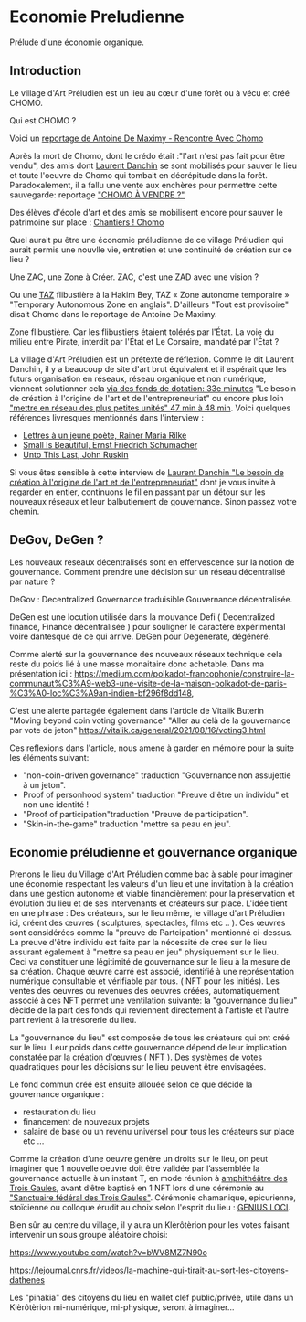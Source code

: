 
# Economie Preludienne
Prélude d'une économie organique. 



## Introduction

Le village d'Art Préludien est un lieu au cœur d'une forêt ou à vécu et créé CHOMO.

Qui est CHOMO ? 

Voici un [reportage de Antoine De Maximy - Rencontre Avec Chomo](https://www.youtube.com/watch?v=ksZHabIC5js)

Après la mort de Chomo, dont le crédo était :"l'art n'est pas fait pour être vendu", des amis dont [Laurent Danchin](https://fr.wikipedia.org/wiki/Laurent_Danchin) se sont mobilisés pour sauver le lieu et toute l'oeuvre de Chomo qui tombait en décrépitude dans la forêt. 
Paradoxalement, il a fallu une vente aux enchères pour permettre cette sauvegarde: reportage ["CHOMO À VENDRE ?"](https://www.youtube.com/watch?v=4nGTL5TVLMo)

Des élèves d'école d'art et des amis se mobilisent encore pour sauver le patrimoine sur place : [Chantiers ! Chomo](https://www.youtube.com/watch?v=WRH941lT8HQ)

Quel aurait pu être une économie préludienne de ce village Préludien qui aurait permis une nouvlle vie, entretien et une continuité de création sur ce lieu ?

Une ZAC, une Zone à Créer. ZAC, c'est une ZAD avec une vision ?

Ou une [TAZ](https://fr.wikipedia.org/wiki/Zone_autonome_temporaire) flibustière à la Hakim Bey, TAZ « Zone autonome temporaire » "Temporary Autonomous Zone en anglais". D'ailleurs "Tout est provisoire" disait Chomo dans le reportage de Antoine De Maximy.

Zone flibustière. Car les flibustiers étaient tolérés par l'État. La voie du milieu entre Pirate, interdit par l'État et Le Corsaire, mandaté par l'État ?

La village d'Art Préludien est un prétexte de réflexion. 
Comme le dit Laurent Danchin, il y a beaucoup de site d'art brut équivalent et il espérait que les futurs organisation en réseaux, réseau organique et non numérique, viennent solutionner cela [via des fonds de dotation: 33e minutes](https://youtu.be/TonwphxSwak?t=2026) "Le besoin de création à l'origine de l'art et de l'entrepreneuriat"  ou encore plus loin ["mettre en réseau des plus petites unités" 47 min à 48 min](https://youtu.be/TonwphxSwak?t=2822).
Voici quelques références livresques mentionnés dans l'interview :
- [Lettres à un jeune poète, Rainer Maria Rilke](https://fr.wikipedia.org/wiki/Lettres_%C3%A0_un_jeune_po%C3%A8te)
- [Small Is Beautiful, Ernst Friedrich Schumacher](https://fr.wikipedia.org/wiki/Small_is_beautiful)
- [Unto This Last, John Ruskin](https://fr.wikipedia.org/wiki/Unto_This_Last)

Si vous êtes sensible à cette interview de [Laurent Danchin "Le besoin de création à l'origine de l'art et de l'entrepreneuriat"](https://youtu.be/TonwphxSwak) dont je vous invite à regarder en entier, continuons le fil en passant par un détour sur les nouveaux réseaux et leur balbutiement de gouvernance. Sinon passez votre chemin.

## DeGov, DeGen ?

Les nouveaux reseaux décentralisés sont en effervescence sur la notion de gouvernance. Comment prendre une décision sur un réseau décentralisé par nature ?

DeGov : Decentralized Governance traduisible Gouvernance décentralisée.

DeGen est une locution utilisée dans la mouvance Defi ( Decentralized finance, Finance décentralisée ) pour souligner le caractère expérimental voire dantesque de ce qui arrive. DeGen pour Degenerate, dégénéré.

Comme alerté sur la gouvernance des nouveaux réseaux technique cela reste du poids lié à une masse monaitaire donc achetable. Dans ma présentation ici : https://medium.com/polkadot-francophonie/construire-la-communaut%C3%A9-web3-une-visite-de-la-maison-polkadot-de-paris-%C3%A0-loc%C3%A9an-indien-bf296f8dd148, 

C'est une alerte partagée également dans l'article de Vitalik Buterin "Moving beyond coin voting governance" "Aller au delà de la gouvernance par vote de jeton"  https://vitalik.ca/general/2021/08/16/voting3.html

Ces reflexions dans l'article, nous amene à garder en mémoire pour la suite les éléments suivant: 

- "non-coin-driven governance" traduction "Gouvernance non assujettie à un jeton".
- Proof of personhood system" traduction "Preuve d'être un individu" et non une identité !
- "Proof of participation"traduction "Preuve de participation".
- "Skin-in-the-game" traduction "mettre sa peau en jeu".


## Economie préludienne et gouvernance organique

Prenons le lieu du Village d'Art Préludien comme bac à sable pour imaginer une économie respectant les valeurs d'un lieu et une invitation à la création dans une gestion autonome et viable financièrement pour la préservation et évolution du lieu et de ses intervenants et créateurs sur place.
L'idée tient en une phrase :
Des créateurs, sur le lieu même, le village d'art Préludien ici, créent des œuvres ( sculptures, spectacles, films etc .. ). Ces œuvres sont considérées comme la "preuve de Partcipation" mentionné ci-dessus. La preuve d'être individu est faite par la nécessité de cree sur le lieu assurant également à "mettre sa peau en jeu" physiquement sur le lieu. Ceci va constituer une légitimité de gouvernance sur le lieu à la mesure de sa création.
Chaque œuvre carré est associé, identifié à une représentation numérique consultable et vérifiable par tous.  ( NFT pour les initiés).
Les ventes des oeuvres ou revenues des oeuvres créées, automatiquement associé à ces NFT permet une ventilation suivante: 
la "gouvernance du lieu" décide de la part des fonds qui reviennent directement à l'artiste et l'autre part revient à la trésorerie du lieu.

La "gouvernance du lieu" est composée de tous les créateurs qui ont créé sur le lieu. Leur poids dans cette gouvernance dépend de leur implication constatée par la création d'œuvres ( NFT ). 
Des systèmes de votes quadratiques pour les décisions sur le lieu peuvent être envisagées.


Le fond commun créé est ensuite allouée selon ce que décide la gouvernance organique :
- restauration du lieu
- financement de nouveaux projets
- salaire de base ou un revenu universel pour tous les créateurs sur place etc ...


Comme la création d’une oeuvre génère un droits sur le lieu, on peut imaginer que 1 nouvelle oeuvre doit être validée par l’assemblée la gouvernance actuelle à un instant T, en mode réunion à [amphithéâtre des Trois Gaules](https://fr.wikipedia.org/wiki/Amphith%C3%A9%C3%A2tre_des_Trois_Gaules), avant d’être baptisé en 1 NFT lors d'une cérémonie au ["Sanctuaire fédéral des Trois Gaules"](https://fr.wikipedia.org/wiki/Sanctuaire_f%C3%A9d%C3%A9ral_des_Trois_Gaules). Cérémonie chamanique, epicurienne, stoïcienne ou colloque érudit au choix selon l'esprit du lieu : [GENIUS LOCI](https://fr.wikipedia.org/wiki/Genius_loci).

Bien sûr au centre du village, il y aura un Klèrôtèrion pour les votes faisant intervenir un sous groupe aléatoire choisi:

https://www.youtube.com/watch?v=bWV8MZ7N90o

https://lejournal.cnrs.fr/videos/la-machine-qui-tirait-au-sort-les-citoyens-dathenes

Les "pinakia" des citoyens du lieu  en wallet clef public/privée, utile dans un Klèrôtèrion mi-numérique, mi-physique, seront à imaginer...

